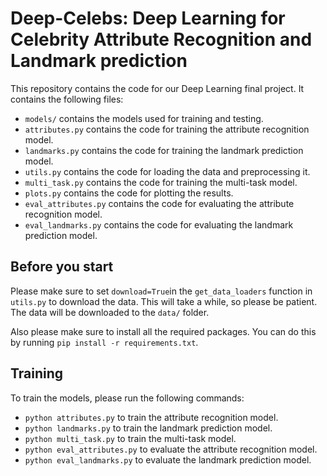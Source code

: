 # Deep-Celebs: Deep Learning for Celebrity Attribute Recognition and Landmark prediction
This repository contains the code for our Deep Learning final project. It contains the following files:
* `models/` contains the models used for training and testing.
* `attributes.py` contains the code for training the attribute recognition model.
* `landmarks.py` contains the code for training the landmark prediction model.
* `utils.py` contains the code for loading the data and preprocessing it.
* `multi_task.py` contains the code for training the multi-task model.
* `plots.py` contains the code for plotting the results.
* `eval_attributes.py` contains the code for evaluating the attribute recognition model.
* `eval_landmarks.py` contains the code for evaluating the landmark prediction model.

## Before you start
Please make sure to set `download=True`in the `get_data_loaders` function in `utils.py` to download the data. 
This will take a while, so please be patient. The data will be downloaded to the `data/` folder.

Also please make sure to install all the required packages. You can do this by running `pip install -r requirements.txt`.

## Training
To train the models, please run the following commands:
* `python attributes.py` to train the attribute recognition model.
* `python landmarks.py` to train the landmark prediction model.
* `python multi_task.py` to train the multi-task model.
* `python eval_attributes.py` to evaluate the attribute recognition model.
* `python eval_landmarks.py` to evaluate the landmark prediction model.
